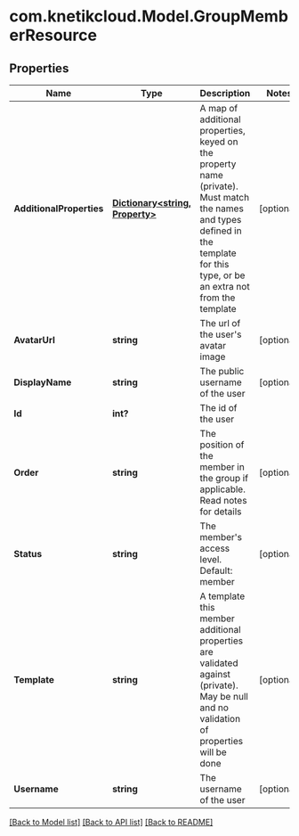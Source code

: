 # com.knetikcloud.Model.GroupMemberResource
## Properties

Name | Type | Description | Notes
------------ | ------------- | ------------- | -------------
**AdditionalProperties** | [**Dictionary&lt;string, Property&gt;**](Property.md) | A map of additional properties, keyed on the property name (private). Must match the names and types defined in the template for this type, or be an extra not from the template | [optional] 
**AvatarUrl** | **string** | The url of the user&#39;s avatar image | [optional] 
**DisplayName** | **string** | The public username of the user | [optional] 
**Id** | **int?** | The id of the user | 
**Order** | **string** | The position of the member in the group if applicable. Read notes for details | [optional] 
**Status** | **string** | The member&#39;s access level. Default: member | [optional] 
**Template** | **string** | A template this member additional properties are validated against (private). May be null and no validation of properties will be done | [optional] 
**Username** | **string** | The username of the user | [optional] 

[[Back to Model list]](../README.md#documentation-for-models) [[Back to API list]](../README.md#documentation-for-api-endpoints) [[Back to README]](../README.md)

